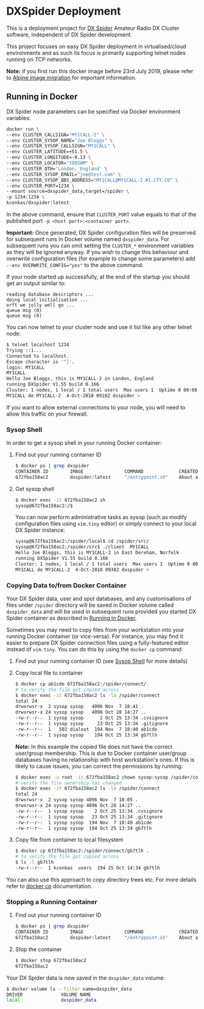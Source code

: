 # DXSpider Deployment

This is a deployment project for [DX Spider](http://wiki.dxcluster.org/index.php/Main_Page) Amateur Radio DX Cluster 
software, independent of DX Spider development.

This project focuses on easy DX Spider deployment in virtualised/cloud
environments and as such its focus is primarily supporting telnet nodes
running on TCP networks.

**Note:** if you first run this docker image before 23rd July 2019, please refer to [Alpine image migration](./README.alpine-migration.md) for important information.

## Running in Docker
DX Spider node parameters can be specified via Docker environment variables:
```bash
docker run \
--env CLUSTER_CALLSIGN="MY1CALL-2" \
--env CLUSTER_SYSOP_NAME="Joe Bloggs" \
--env CLUSTER_SYSOP_CALLSIGN="MY1CALL" \
--env CLUSTER_LATITUDE=+51.5 \
--env CLUSTER_LONGITUDE=-0.13 \
--env CLUSTER_LOCATOR="IO91WM" \
--env CLUSTER_QTH='London, England' \
--env CLUSTER_SYSOP_EMAIL="joe@test.com" \
--env CLUSTER_SYSOP_BBS_ADDRESS="MY1CALL@MY1CALL-2.#1.CTY.CO" \
--env CLUSTER_PORT=1234 \
--mount source=dxspider_data,target=/spider \
-p 1234:1234 \
kconkas/dxspider:latest
```

In the above command, ensure that `CLUSTER_PORT` value equals to that of the 
published port `-p <host port>:<container port>`.

**Important:** Once generated, DX Spider configuration files will be preserved for 
subsequent runs in Docker volume named `dxspider_data`. For subsequent runs you 
can omit setting the `CLUSTER_*` environment variables as they will be ignored anyway. 
If you wish to change this behaviour and overwrite configuration files (for example 
to change some parameters) add `--env OVERWRITE_CONFIG="yes"` to the above command.

If your node started up successfully, at the end of the startup you should 
get an output similar to:
```
reading database descriptors ...
doing local initialisation ...
orft we jolly well go ...
queue msg (0)
queue msg (0)
```

You can now telnet to your cluster node and use it list like any other telnet
node:
```bash
$ telnet localhost 1234
Trying ::1...
Connected to localhost.
Escape character is '^]'.
login: MY1CALL
MY1CALL
Hello Joe Bloggs, this is MY1CALL-2 in London, England
running DXSpider V1.55 build 0.166
Cluster: 1 nodes, 1 local / 1 total users  Max users 1  Uptime 0 00:08
MY1CALL de MY1CALL-2  4-Oct-2018 0918Z dxspider >
```

If you want to allow external connections to your node, you will need to allow 
this traffic on your firewall.

### Sysop Shell
In order to get a sysop shell in your running Docker container:

1. Find out your running container ID
    ```bash
    $ docker ps | grep dxspider
    CONTAINER ID        IMAGE               COMMAND             CREATED              STATUS              PORTS                    NAMES
    672fba158ac2        dxspider:latest     "/entrypoint.sh"    About a minute ago   Up About a minute   0.0.0.0:1234->1234/tcp   dazzling_kowalevski
    ```

2. Get sysop shell
    ```bash
    $ docker exec -it 672fba158ac2 sh
    sysop@672fba158ac2:/$
    ```
    
    You can now perform administrative tasks as sysop (such as modify configuration files using `vim.tiny` editor) or
    simply connect to your local DX Spider instance:
    ```bash
    sysop@672fba158ac2:/spider/local$ cd /spider/src/
    sysop@672fba158ac2:/spider/src$ ./client  MY1CALL
    Hello Joe Bloggs, this is MY1CALL-2 in East Dereham, Norfolk
    running DXSpider V1.55 build 0.166
    Cluster: 1 nodes, 1 local / 1 total users  Max users 1  Uptime 0 00:00
    MY1CALL de MY1CALL-2  4-Oct-2018 0938Z dxspider >
    ```

### Copying Data to/from Docker Container  
Your DX Spider data, user and spot databases, and any customisations of files under `/spider` directory will be 
saved in Docker volume called `dxspider_data` and will be used in subsequent runs provided you started DX Spider 
container as described in [Running in Docker](#running-in-docker).

Sometimes you may need to copy files from your workstation into your running Docker container (or vice-versa).
For instance, you may find it easier to prepare DX Spider connection files using a fully-featured editor instead of 
`vim.tiny`. You can do this by using the `docker cp` command:

1. Find out your running container ID (see [Sysop Shell](#sysop-shell) for more details)
2. Copy local file to container
    ```bash
    $ docker cp ab1cde 672fba158ac2:/spider/connect/.
    # to verify the file got copied across
    $ docker exec -it 672fba158ac2 ls -la /spider/connect
    total 24
    drwxrwsr-x  2 sysop sysop   4096 Nov  7 18:41 .
    drwxrwsr-x 24 sysop sysop   4096 Oct 28 14:27 ..
    -rw-r--r--  1 sysop sysop      2 Oct 25 13:34 .cvsignore
    -rw-r--r--  1 sysop sysop     23 Oct 25 13:34 .gitignore
    -rw-r--r--  1   502 dialout  194 Nov  7 18:40 ab1cde
    -rw-r--r--  1 sysop sysop    194 Oct 25 13:34 gb7tlh
    ```
  
    **Note:** In this example the copied file does not have the correct user/group membership. This is due to Docker 
    container user/group databases having no relationship with host workstation's ones. If this is likely to cause 
    issues, you can correct the permissions by running:
    ```bash
    $ docker exec -u root -it 672fba158ac2 chown sysop:sysop /spider/connect/ab1cde
    # verify the file ownership has changed
    $ docker exec -it 672fba158ac2 ls -la /spider/connect
    total 24
    drwxrwsr-x  2 sysop sysop 4096 Nov  7 18:05 .
    drwxrwsr-x 24 sysop sysop 4096 Oct 28 14:27 ..
    -rw-r--r--  1 sysop sysop    2 Oct 25 13:34 .cvsignore
    -rw-r--r--  1 sysop sysop   23 Oct 25 13:34 .gitignore
    -rw-r--r--  1 sysop sysop  194 Nov  7 18:40 ab1cde
    -rw-r--r--  1 sysop sysop  194 Oct 25 13:34 gb7tlh
    ```
    
3. Copy file from container to local filesystem
    ```bash
    $ docker cp 672fba158ac2:/spider/connect/gb7tlh .
    # to verify the file got copied across
    $ ls -l gb7tlh
    -rw-r--r--  1 kconkas  users  194 25 Oct 14:34 gb7tlh
    ```

You can also use this approach to copy directory trees etc. For more details refer to 
[docker cp](https://docs.docker.com/engine/reference/commandline/cp/) documentation.
  
### Stopping a Running Container
1. Find out your running container ID
    ```bash
    $ docker ps | grep dxspider
    CONTAINER ID        IMAGE               COMMAND             CREATED              STATUS              PORTS                    NAMES
    672fba158ac2        dxspider:latest     "/entrypoint.sh"    About a minute ago   Up About a minute   0.0.0.0:1234->1234/tcp   dazzling_kowalevski
    ```
2.  Stop the container
    ```bash
    $ docker stop 672fba158ac2
    672fba158ac2
    ```

Your DX Spider data is now saved in the `dxspider_data` volume:
```bash
$ docker volume ls --filter name=dxspider_data
DRIVER              VOLUME NAME
local               dxspider_data
```
